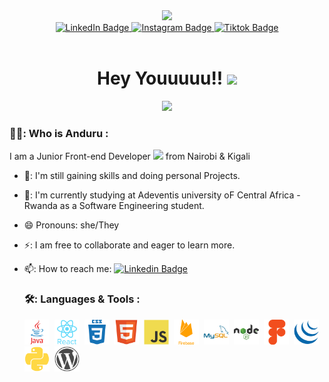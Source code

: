 <div id="header" align="center">
  <img src="https://media.giphy.com/media/v1.Y2lkPTc5MGI3NjExZ2dueDlzOGtjNGJ6Z3BubG1mMmtlNWlhcWlmeTBxdXhsanNhdXVqZCZlcD12MV9pbnRlcm5hbF9naWZfYnlfaWQmY3Q9Zw/L1R1tvI9svkIWwpVYr/giphy.gif" width="100">
</div>

<div id="badges" align="center">
  <a href="https://www.linkedin.com/in/mitchelle-anduru-1b488822b/">
  <img src="https://img.shields.io/badge/LinkedIn-blue?style=for-the-badge&logo=linkedin&logoColor=white" alt="LinkedIn Badge"/>
  </a>
  <a href="https://www.instagram.com/iamanduru?igsh=MXdncnk1cXcwaHhrYg==">
  <img src="https://img.shields.io/badge/Instagram-pink?style=for-the-badge&logo=instagram&logoColor=white" alt="Instagram Badge"/>
  </a>
  <a href="https://www.tiktok.com/@iam.anduru?_t=8jqRgaRnsV3&_r=1">
  <img src="https://img.shields.io/badge/Tiktok-black?style=for-the-badge&logo=tiktok&logoColor=white" alt="Tiktok Badge"/>
  </a>
</div>

<div id="badges" align="center">
  <img src="https://komarev.com/ghpvc/?username=iamanduru&style=flat-square&color=red" alt="" />
</div>

<h1 align="center">
  Hey Youuuuu!!
  <img src="https://media.giphy.com/media/v1.Y2lkPTc5MGI3NjExMXA2YXhud3A3Y3pyMG1xZmExdzRmNm83ZTg2OWh4MmxqdDB6ZGpiZCZlcD12MV9pbnRlcm5hbF9naWZfYnlfaWQmY3Q9cw/hvRJCLFzcasrR4ia7z/giphy.gif" width="30px"/>
</h1>

<div align="center">
  <img src="https://media.giphy.com/media/v1.Y2lkPTc5MGI3NjExdTc3dm12cmVudTBtYWN3ZTYzcWIyNHN6OXVrYXI5dmEwaXgweWhjcCZlcD12MV9pbnRlcm5hbF9naWZfYnlfaWQmY3Q9Zw/dWesBcTLavkZuG35MI/giphy.gif" height="300"/>
</div>

### 👩‍💻: Who is Anduru :
I am a Junior Front-end Developer <img src="https://media.giphy.com/media/WUlplcMpOCEmTGBtBW/giphy.gif" width="30"> from Nairobi & Kigali
- 🔭: I'm still gaining skills and doing personal Projects.
- 🌱: I'm currently studying at Adeventis university oF Central Africa - Rwanda as a Software Engineering student.
- 😄 Pronouns: she/They
- ⚡: I am free to collaborate and eager to learn more.
- 📫: How to reach me: [![Linkedin Badge](https://img.shields.io/badge/-Anduru-blue?style=flat&logo=Linkedin&logoColor=white)](https://www.linkedin.com/in/mitchelle-anduru-1b488822b/)

  ### 🛠️: Languages & Tools :
  <div>
    <img src="https://github.com/devicons/devicon/blob/master/icons/java/java-original-wordmark.svg" title="Java" alt="Java" width="40" height="40"/>&nbsp;
  <img src="https://github.com/devicons/devicon/blob/master/icons/react/react-original-wordmark.svg" title="React" alt="React" width="40" height="40"/>&nbsp;
  <img src="https://github.com/devicons/devicon/blob/master/icons/css3/css3-plain-wordmark.svg"  title="CSS3" alt="CSS" width="40" height="40"/>&nbsp;
  <img src="https://github.com/devicons/devicon/blob/master/icons/html5/html5-original.svg" title="HTML5" alt="HTML" width="40" height="40"/>&nbsp;
  <img src="https://github.com/devicons/devicon/blob/master/icons/javascript/javascript-original.svg" title="JavaScript" alt="JavaScript" width="40" height="40"/>&nbsp; 
  <img src="https://github.com/devicons/devicon/blob/master/icons/firebase/firebase-plain-wordmark.svg" title="Firebase" alt="Firebase" width="40" height="40"/>&nbsp;
  <img src="https://github.com/devicons/devicon/blob/master/icons/mysql/mysql-original-wordmark.svg" title="MySQL"  alt="MySQL" width="40" height="40"/>&nbsp;
  <img src="https://github.com/devicons/devicon/blob/master/icons/nodejs/nodejs-original-wordmark.svg" title="NodeJS" alt="NodeJS" width="40" height="40"/>&nbsp;
    <img src="https://github.com/devicons/devicon/blob/master/icons/figma/figma-plain.svg" title="Figma" alt="Figma" width="40" height="40"/>&nbsp;
    <img src="https://github.com/devicons/devicon/blob/master/icons/jquery/jquery-plain.svg" title="JQuery" alt="JQuery" width="40" height="40"/>&nbsp;
    <img src="https://github.com/devicons/devicon/blob/master/icons/python/python-plain.svg" title="Python" alt="Python" width="40" height="40"/>&nbsp;
    <img src="https://github.com/devicons/devicon/blob/master/icons/wordpress/wordpress-plain.svg" title="Wordpress" alt="Wordpress" width="40" height="40"/>&nbsp;
  
 
</div>
<!--
**iamanduru/iamanduru** is a ✨ _special_ ✨ repository because its `README.md` (this file) appears on your GitHub profile.

Here are some ideas to get you started:

- 🔭 I’m currently working on ...
- 🌱 I’m currently learning ...
- 👯 I’m looking to collaborate on ...
- 🤔 I’m looking for help with ...
- 💬 Ask me about ...
- 📫 How to reach me: ...
- 😄 Pronouns: ...
- ⚡ Fun fact: ...
-->
